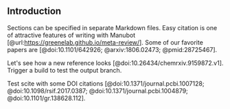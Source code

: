 ## Introduction

Sections can be specified in separate Markdown files.
Easy citation is one of attractive features of writing with Manubot [@url:https://greenelab.github.io/meta-review/].
Some of our favorite papers are [@doi:10.1101/642926; @arxiv:1806.02473; @pmid:28725467].

Let's see how a new reference looks [@doi:10.26434/chemrxiv.9159872.v1].
Trigger a build to test the output branch.

Test scite with some DOI citations [@doi:10.1371/journal.pcbi.1007128; @doi:10.1098/rsif.2017.0387; @doi:10.1371/journal.pcbi.1004879; @doi:10.1101/gr.138628.112].